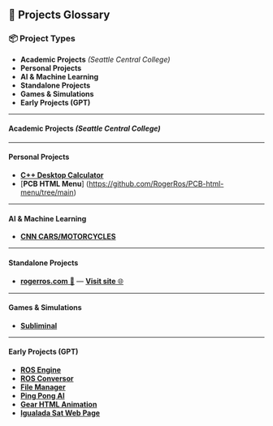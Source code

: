 ## 📁 **Projects Glossary**

### 📦 **Project Types**
- **Academic Projects** *(Seattle Central College)*
- **Personal Projects**
- **AI & Machine Learning**
- **Standalone Projects**
- **Games & Simulations**
- **Early Projects (GPT)**

---

#### **Academic Projects** *(Seattle Central College)*

---

#### **Personal Projects**
- [**C++ Desktop Calculator**](https://github.com/RogerRos/desktop_calculator)
- [**PCB HTML Menu**] (https://github.com/RogerRos/PCB-html-menu/tree/main)

---

#### **AI & Machine Learning**
- [**CNN CARS/MOTORCYCLES**](https://github.com/RogerRos/CNN-now-public/tree/main/Cotxes-Motos)

---

#### **Standalone Projects**
- [**rogerros.com** 🔗](https://github.com/RogerRos/rogerros.com) — [**Visit site** 🌐](https://rogerros.com)

---

#### **Games & Simulations**
- [**Subliminal**](https://github.com/RogerRos/subliminal-ultra-deluxe-edition)

---

#### **Early Projects (GPT)**
- [**ROS Engine**](https://github.com/RogerRos/ROS-engine)
- [**ROS Conversor**](https://github.com/RogerRos/rosconversor)
- [**File Manager**](https://github.com/RogerRos/optifilemanager/tree/main)
- [**Ping Pong AI**](https://github.com/RogerRos/IA-pongia/tree/main/trained)
- [**Gear HTML Animation**](https://github.com/RogerRos/gear-html-animation)
- [**Igualada Sat Web Page**](https://github.com/RogerRos/igualadasat)
